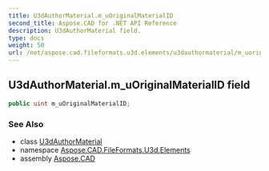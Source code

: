 ```yaml
---
title: U3dAuthorMaterial.m_uOriginalMaterialID
second_title: Aspose.CAD for .NET API Reference
description: U3dAuthorMaterial field. 
type: docs
weight: 50
url: /net/aspose.cad.fileformats.u3d.elements/u3dauthormaterial/m_uoriginalmaterialid/
---
```

## U3dAuthorMaterial.m_uOriginalMaterialID field

```csharp
public uint m_uOriginalMaterialID;
```

### See Also

* class [U3dAuthorMaterial](../)
* namespace [Aspose.CAD.FileFormats.U3d.Elements](../../u3dauthormaterial/)
* assembly [Aspose.CAD](../../../)


